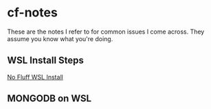 # cf-notes

These are the notes I refer to for common issues I come across. They assume you know what you're doing.

## WSL Install Steps

[No Fluff WSL Install](wsl.md)

## MONGODB on WSL

